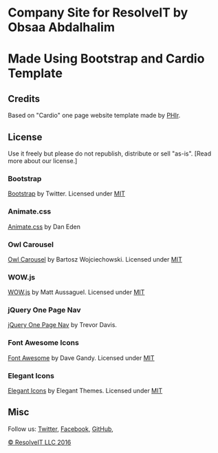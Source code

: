 # Company Site for ResolveIT by Obsaa Abdalhalim

# Made Using Bootstrap and Cardio Template

## Credits 

Based on "Cardio" one page website template made by [PHIr](http://www.phir.co/).

## License

Use it freely but please do not republish, distribute or sell "as-is". [Read more about our license.]

### Bootstrap

[Bootstrap](http://getbootstrap.com/) by Twitter. Licensed under [MIT](https://github.com/twbs/bootstrap/blob/master/LICENSE)

### Animate.css

[Animate.css](https://daneden.github.io/animate.css/) by Dan Eden

### Owl Carousel

[Owl Carousel](http://owlgraphic.com/owlcarousel/) by Bartosz Wojciechowski. Licensed under [MIT](https://github.com/OwlFonk/OwlCarousel/blob/master/LICENSE)

### WOW.js

[WOW.js](http://mynameismatthieu.com/WOW/) by Matt Aussaguel. Licensed under [MIT](https://github.com/matthieua/WOW/blob/master/LICENSE-MIT)

### jQuery One Page Nav

[jQuery One Page Nav](http://davist11.github.io/jQuery-One-Page-Nav/) by Trevor Davis.

### Font Awesome Icons 

[Font Awesome](http://fortawesome.github.io/Font-Awesome/) by Dave Gandy. Licensed under [MIT](http://opensource.org/licenses/mit-license.html)

### Elegant Icons 

[Elegant Icons](http://www.elegantthemes.com/blog/resources/elegant-icon-font/) by Elegant Themes. Licensed under [MIT](http://opensource.org/licenses/mit-license.html)


## Misc

Follow us: [Twitter](http://www.twitter.com/getresolveit), [Facebook](http://www.facebook.com/getresolveit), [GitHub](https://github.com/getresolveit), 

[© ResolveIT LLC 2016](http://www.getresolveit.com)
